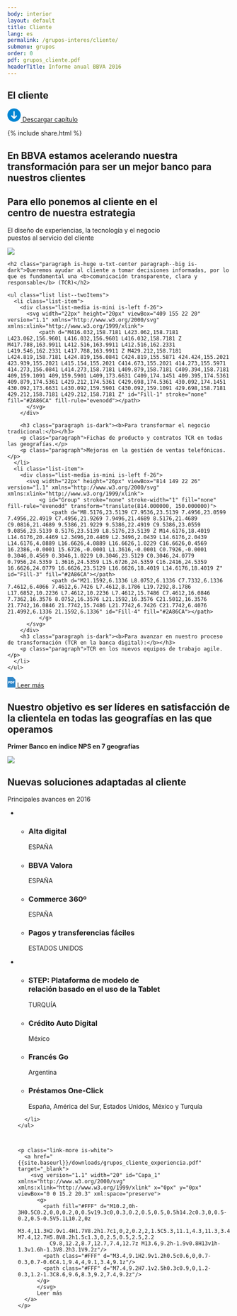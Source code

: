 ```yaml
---
body: interior
layout: default
title: Cliente
lang: es
permalink: /grupos-interes/cliente/
submenu: grupos
order: 0
pdf: grupos_cliente.pdf
headerTitle: Informe anual BBVA 2016
---
```


<section class="principal"  data-parallax="scroll" data-speed=".4" data-image-src="{{site.baseurl}}/images/bg-cliente.png">
  <div class="section-header section-header--strategy">
    <h1>El cliente</h1>
  </div>
</section>

<section class="section-option">
  <div class="container container--small u-flex u-space-between">
    <p class="download-option">
      <a href="{{site.baseurl}}/downloads/{{ page.pdf }}"  target="_blank">
        <svg width="30px" height="30px" viewBox="-7 -1741 30 30" version="1.1" xmlns="http://www.w3.org/2000/svg" xmlns:xlink="http://www.w3.org/1999/xlink">
          <path d="M8,-1741 C-0.318181818,-1741 -7,-1734.31818 -7,-1726 C-7,-1717.68182 -0.318181818,-1711 8,-1711 C16.3181818,-1711 23,-1717.68182 23,-1726 C23,-1734.31818 16.3181818,-1741 8,-1741 Z M14.6136364,-1723.47727 L8.47727273,-1717.34091 C8.34090909,-1717.20455 8.13636364,-1717.13636 8,-1717.13636 C7.79545455,-1717.13636 7.65909091,-1717.20455 7.52272727,-1717.34091 L1.38636364,-1723.47727 C1.25,-1723.61364 1.18181818,-1723.75 1.18181818,-1723.95455 C1.18181818,-1724.15909 1.25,-1724.29545 1.38636364,-1724.43182 L2.34090909,-1725.38636 C2.61363636,-1725.65909 3.02272727,-1725.65909 3.29545455,-1725.38636 L6.02272727,-1722.65909 C6.22727273,-1722.45455 6.63636364,-1722.59091 6.63636364,-1722.93182 L6.63636364,-1734.18182 C6.63636364,-1734.59091 6.90909091,-1734.86364 7.31818182,-1734.86364 L8.68181818,-1734.86364 C9.09090909,-1734.86364 9.36363636,-1734.59091 9.36363636,-1734.18182 L9.36363636,-1722.86364 C9.36363636,-1722.59091 9.70454545,-1722.38636 9.97727273,-1722.59091 L12.7045455,-1725.31818 C12.9772727,-1725.59091 13.3863636,-1725.59091 13.6590909,-1725.31818 L14.6136364,-1724.36364 C14.75,-1724.22727 14.8181818,-1724.09091 14.8181818,-1723.88636 C14.8181818,-1723.75 14.75,-1723.61364 14.6136364,-1723.47727 Z" id="Shape" stroke="none" fill="#0085D3" fill-rule="evenodd"></path>
        </svg>
        Descargar capítulo
      </a>
    </p>
    {% include share.html %}


  </div>
</section>

<section class="section section--blue section--piramids">
  <div class="container container--small">
    <h2 class="txt-cite u-txt-center">En BBVA estamos acelerando nuestra transformación para ser un mejor banco para nuestros clientes</h2>
  </div>
</section>
<section class="section section--client">
  <div class="container container--small">
    <h2 class="u-txt-center title-section title-section--inside">Para ello ponemos al cliente en el<br/>centro de nuestra estrategia</h2>
    <p class="paragraph is-huge u-txt-center paragraph--big">El diseño de experiencias, la tecnología y el negocio<br/>puestos al servicio del cliente</p>
  </div>
</section>

<section class="section section--grey">
  <div class="container container--small">
    <div class="section-media section-media--negocio">
      <a href="{{site.baseurl}}/downloads/grupos_cliente_experiencia.pdf"  target="_blank">
        <img src="{{site.baseurl}}/images/negocio-graphic.png" />
      </a>
    </div>

    <h2 class="paragraph is-huge u-txt-center paragraph--big is-dark">Queremos ayudar al cliente a tomar decisiones informadas, por lo que es fundamental una <b>comunicación transparente, clara y responsable</b> (TCR)</h2>

    <ul class="list list--twoItems">
      <li class="list-item">
        <div class="list-media is-mini is-left f-26">
          <svg width="22px" height="20px" viewBox="409 155 22 20" version="1.1" xmlns="http://www.w3.org/2000/svg" xmlns:xlink="http://www.w3.org/1999/xlink">
              <path d="M416.032,158.7181 L423.062,158.7181 L423.062,156.9601 L416.032,156.9601 L416.032,158.7181 Z M417.788,163.9911 L412.516,163.9911 L412.516,162.2331 L419.546,162.2331 L417.788,163.9911 Z M429.212,158.7181 L424.819,158.7181 L424.819,156.0841 C424.819,155.5871 424.424,155.2021 423.939,155.2021 L415.154,155.2021 C414.673,155.2021 414.273,155.5971 414.273,156.0841 L414.273,158.7181 L409.879,158.7181 C409.394,158.7181 409,159.1091 409,159.5901 L409,173.6631 C409,174.1451 409.395,174.5361 409.879,174.5361 L429.212,174.5361 C429.698,174.5361 430.092,174.1451 430.092,173.6631 L430.092,159.5901 C430.092,159.1091 429.698,158.7181 429.212,158.7181 L429.212,158.7181 Z" id="Fill-1" stroke="none" fill="#2A86CA" fill-rule="evenodd"></path>
          </svg>
        </div>

        <h3 class="paragraph is-dark"><b>Para transformar el negocio tradicional:</b></h3>
        <p class="paragraph">Fichas de producto y contratos TCR en todas las geografías.</p>
        <p class="paragraph">Mejoras en la gestión de ventas telefónicas.</p>
      </li>
      <li class="list-item">
        <div class="list-media is-mini is-left f-26">
          <svg width="22px" height="26px" viewBox="814 149 22 26" version="1.1" xmlns="http://www.w3.org/2000/svg" xmlns:xlink="http://www.w3.org/1999/xlink">
              <g id="Group" stroke="none" stroke-width="1" fill="none" fill-rule="evenodd" transform="translate(814.000000, 150.000000)">
                  <path d="M8.5176,23.5139 C7.9536,23.5139 7.4956,23.0599 7.4956,22.4919 C7.4956,21.9269 7.9496,21.4689 8.5176,21.4689 C9.0816,21.4689 9.5386,21.9229 9.5386,22.4919 C9.5386,23.0559 9.0856,23.5139 8.5176,23.5139 L8.5176,23.5139 Z M14.6176,18.4019 L14.6176,20.4469 L2.3496,20.4469 L2.3496,2.0439 L14.6176,2.0439 L14.6176,4.0889 L16.6626,4.0889 L16.6626,1.0229 C16.6626,0.4569 16.2386,-0.0001 15.6726,-0.0001 L1.3616,-0.0001 C0.7926,-0.0001 0.3046,0.4569 0.3046,1.0229 L0.3046,23.5129 C0.3046,24.0779 0.7956,24.5359 1.3616,24.5359 L15.6726,24.5359 C16.2416,24.5359 16.6626,24.0779 16.6626,23.5129 L16.6626,18.4019 L14.6176,18.4019 Z" id="Fill-3" fill="#2A86CA"></path>
                  <path d="M21.1592,6.1336 L8.0752,6.1336 C7.7332,6.1336 7.4612,6.4066 7.4612,6.7426 L7.4612,8.1786 L19.7292,8.1786 L17.6852,10.2236 L7.4612,10.2236 L7.4612,15.7486 C7.4612,16.0846 7.7362,16.3576 8.0752,16.3576 L21.1592,16.3576 C21.5012,16.3576 21.7742,16.0846 21.7742,15.7486 L21.7742,6.7426 C21.7742,6.4076 21.4992,6.1336 21.1592,6.1336" id="Fill-4" fill="#2A86CA"></path>
              </g>
          </svg>
        </div>
        <h3 class="paragraph is-dark"><b>Para avanzar en nuestro proceso de transformación (TCR en la banca digital):</b></h3>
        <p class="paragraph">TCR en los nuevos equipos de trabajo agile.</p>
      </li>
    </ul>

   <p class="link-more">
      <a href="{{site.baseurl}}/downloads/grupos_cliente_tcr.pdf"  target="_blank">
<svg version="1.1" id="Capa_1" xmlns="http://www.w3.org/2000/svg" xmlns:xlink="http://www.w3.org/1999/xlink" x="0px" y="0px" viewBox="0 0 15.2 20.3" style="enable-background:new 0 0 15.2 20.3;" xml:space="preserve" width="18">
        <style type="text/css">
          .st0{fill-rule:evenodd;clip-rule:evenodd;fill:#2E86C8;}
        </style>
        <g>
          <path class="st0" d="M10.2,0h-3H0.5C0.2,0,0,0.2,0,0.5v19.3c0,0.3,0.2,0.5,0.5,0.5h14.2c0.3,0,0.5-0.2,0.5-0.5V5.1L10.2,0z
             M3.4,11.3H2.9v1.4H1.7V8.2h1.7c1,0,2,0.2,2,1.5C5.3,11.1,4.3,11.3,3.4,11.3z M7.4,12.7H5.8V8.2h1.5c1.3,0,2.5,0.5,2.5,2.2
            C9.8,12.2,8.7,12.7,7.4,12.7z M13.6,9.2h-1.9v0.8H13v1h-1.3v1.6h-1.3V8.2h3.1V9.2z"></path>
          <path class="st0" d="M3.4,9.1H2.9v1.2h0.5c0.6,0,0.7-0.3,0.7-0.6C4.1,9.4,4,9.1,3.4,9.1z"></path>
          <path class="st0" d="M7.4,9.2H7.1v2.5h0.3c0.9,0,1.2-0.3,1.2-1.3C8.6,9.6,8.3,9.2,7.4,9.2z"></path>
        </g>
        </svg>
          Leer más
      </a>
    </p>


  </div>
</section>


<section class="section">
  <div class="container container--small">
    <h2 class="u-txt-center title-section title-section--inside">Nuestro objetivo es ser líderes en satisfacción de la clientela en todas las geografías en las que operamos</h2>
    <p class="paragraph is-l u-txt-center paragraph--big u-blue u-upperCase"><b>Primer Banco en índice NPS en 7 geografías</b></p>
    <div class="section-media">
        <img src="{{site.baseurl}}/images/map-cliente.svg" />
    </div>
  </div>
</section>


<section class="section section--blue section--piramids">
  <div class="container container--small">
    <h2 class="u-txt-center title-section title-section--inside">Nuevas soluciones adaptadas al cliente</h2>
    <p class="paragraph is-l u-txt-center paragraph--big">Principales avances en 2016</p>
    <ul class="list list--twoItems u-txt-center">
      <li class="list-item">
        <ul class="list-solutions">
          <li>
            <h3 class="list-solutionsTitle"><b>Alta digital</b></h3>
            <p class="list-solutionsCountry">ESPAÑA</p>
          </li>
          <li>
            <h3 class="list-solutionsTitle"><b>BBVA Valora</b></h3>
            <p class="list-solutionsCountry">ESPAÑA</p>
          </li>
          <li>
            <h3 class="list-solutionsTitle"><b>Commerce 360º</b></h3>
            <p class="list-solutionsCountry">ESPAÑA</p>
          </li>
          <li>
            <h3 class="list-solutionsTitle"><b>Pagos y transferencias fáciles</b></h3>
            <p class="list-solutionsCountry">ESTADOS UNIDOS</p>
          </li>
        </ul>
      </li>
      <li class="list-item">
        <ul class="list-solutions">
          <li>
            <h3 class="list-solutionsTitle"><b>STEP: Plataforma de modelo de<br/>relación basado en el uso de la Tablet</b></h3>
            <p class="list-solutionsCountry">TURQUÍA</p>
          </li>
          <li>
            <h3 class="list-solutionsTitle"><b>Crédito Auto Digital</b></h3>
            <p class="list-solutionsCountry">México</p>
          </li>
          <li>
            <h3 class="list-solutionsTitle"><b>Francés Go</b></h3>
            <p class="list-solutionsCountry">Argentina</p>
          </li>
          <li>
            <h3 class="list-solutionsTitle"><b>Préstamos One-Click</b></h3>
            <p class="list-solutionsCountry">España, América del Sur, Estados Unidos, México y Turquía</p>
          </li>
        </ul>

      </li>
    </ul>



    <p class="link-more is-white">
      <a href="{{site.baseurl}}/downloads/grupos_cliente_experiencia.pdf"  target="_blank">
        <svg version="1.1" width="20" id="Capa_1" xmlns="http://www.w3.org/2000/svg" xmlns:xlink="http://www.w3.org/1999/xlink" x="0px" y="0px" viewBox="0 0 15.2 20.3" xml:space="preserve">
          <g>
            <path fill="#FFF" d="M10.2,0h-3H0.5C0.2,0,0,0.2,0,0.5v19.3c0,0.3,0.2,0.5,0.5,0.5h14.2c0.3,0,0.5-0.2,0.5-0.5V5.1L10.2,0z
               M3.4,11.3H2.9v1.4H1.7V8.2h1.7c1,0,2,0.2,2,1.5C5.3,11.1,4.3,11.3,3.4,11.3z M7.4,12.7H5.8V8.2h1.5c1.3,0,2.5,0.5,2.5,2.2
              C9.8,12.2,8.7,12.7,7.4,12.7z M13.6,9.2h-1.9v0.8H13v1h-1.3v1.6h-1.3V8.2h3.1V9.2z"/>
            <path class="#FFF" d="M3.4,9.1H2.9v1.2h0.5c0.6,0,0.7-0.3,0.7-0.6C4.1,9.4,4,9.1,3.4,9.1z"/>
            <path class="#FFF" d="M7.4,9.2H7.1v2.5h0.3c0.9,0,1.2-0.3,1.2-1.3C8.6,9.6,8.3,9.2,7.4,9.2z"/>
          </g>
          </svg>
          Leer más
      </a>
    </p>
  </div>
</section>
